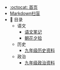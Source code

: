 - [:octocat: 首页](/README)
- [Markdown扫盲](/md/Markdown扫盲.md)
- :memo: 目录
  - 语文
    - [语文笔记](/md/Chinese/语文笔记.md)
    - [朝花夕拾](/md/Chinese/ZhaoHuaXiShi.md)
  - 历史
    - [九年级历史资料](/md/history/九年级历史资料.md)
  - 政治
    - [九年级政治资料](/md/politics/九年级政治资料.md)
